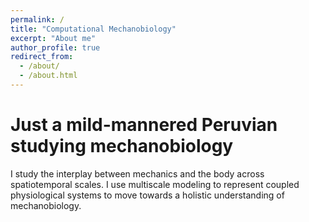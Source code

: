 ```yaml
---
permalink: /
title: "Computational Mechanobiology"
excerpt: "About me"
author_profile: true
redirect_from: 
  - /about/
  - /about.html
---
```



Just a mild-mannered Peruvian studying mechanobiology
======
I study the interplay between mechanics and the body across spatiotemporal scales. I use multiscale modeling to represent coupled physiological systems to move towards a holistic understanding of mechanobiology.